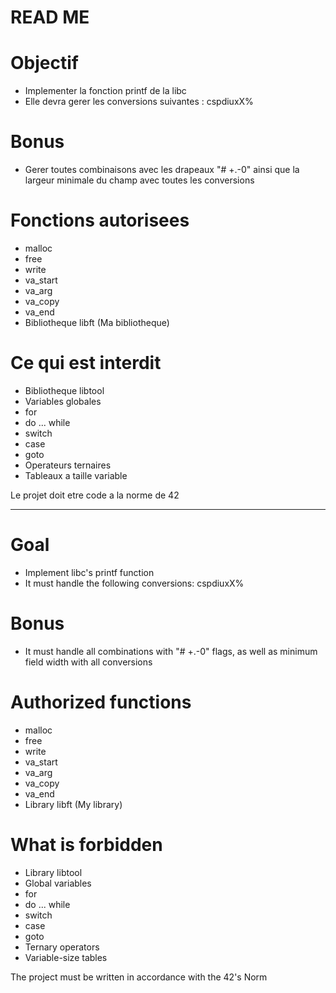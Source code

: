 # READ ME

# Objectif
  - Implementer la fonction printf de la libc
  - Elle devra gerer les conversions suivantes : cspdiuxX%

# Bonus
  - Gerer toutes combinaisons avec les drapeaux "# +.-0" ainsi
    que la largeur minimale  du champ avec toutes les conversions

# Fonctions autorisees
  - malloc
  - free
  - write
  - va_start
  - va_arg
  - va_copy
  - va_end
  - Bibliotheque libft (Ma bibliotheque)

# Ce qui est interdit
  - Bibliotheque libtool
  - Variables globales
  - for
  - do ... while
  - switch
  - case
  - goto
  - Operateurs ternaires
  - Tableaux a taille variable

Le projet doit etre code a la norme de 42

************************************************************************************

# Goal
  - Implement libc's printf function
  - It must handle the following conversions: cspdiuxX%

# Bonus
  - It must handle all combinations with "# +.-0" flags, as well as
    minimum field width with all conversions
    
# Authorized functions
  - malloc
  - free
  - write
  - va_start
  - va_arg
  - va_copy
  - va_end
  - Library libft (My library)

# What is forbidden
  - Library libtool
  - Global variables
  - for
  - do ... while
  - switch
  - case
  - goto
  - Ternary operators
  - Variable-size tables

The project must be written in accordance with the 42's Norm
